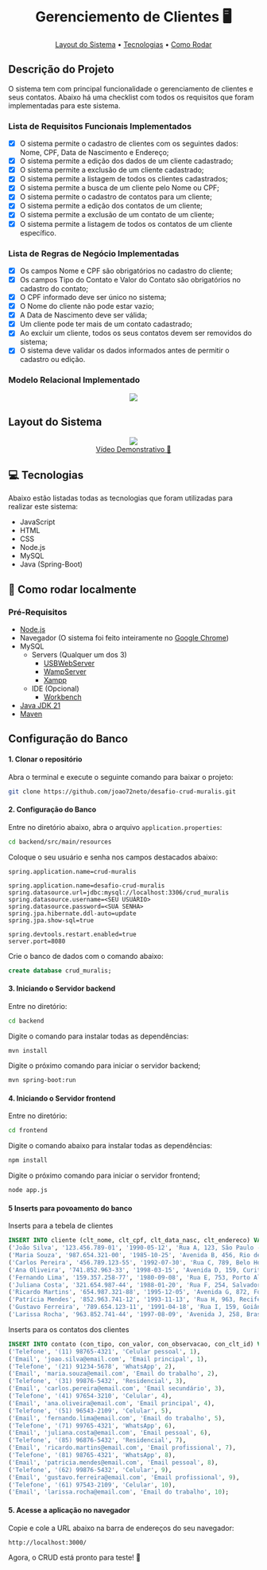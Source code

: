 
<h1 align="center" style="font-weight: bold;">Gerenciemento de Clientes 🖥️</h1>

<p align="center">
 <a href="#crud">Layout do Sistema</a> •
 <a href="#tech">Tecnologias</a> • 
 <a href="#started">Como Rodar</a> 
</p>

<h2>Descrição do Projeto</h2>

<p align="left">
  <p>O sistema tem com principal funcionalidade o gerenciamento de clientes e seus contatos. Abaixo há uma checklist com todos os requisitos que foram implementadas para este sistema.</p>

### Lista de Requisitos Funcionais Implementados

- [x] O sistema permite o cadastro de clientes com os seguintes dados: Nome, CPF, Data de Nascimento e Endereço;
- [x] O sistema permite a edição dos dados de um cliente cadastrado;
- [x] O sistema permite a exclusão de um cliente cadastrado;
- [x] O sistema permite a listagem de todos os clientes cadastrados;
- [x] O sistema permite a busca de um cliente pelo Nome ou CPF;
- [x] O sistema permite o cadastro de contatos para um cliente;
- [x] O sistema permite a edição dos contatos de um cliente;
- [x] O sistema permite a exclusão de um contato de um cliente;
- [x] O sistema permite a listagem de todos os contatos de um cliente específico.

### Lista de Regras de Negócio Implementadas

- [x] Os campos Nome e CPF são obrigatórios no cadastro do cliente;
- [x] Os campos Tipo do Contato e Valor do Contato são obrigatórios no cadastro do contato;
- [x] O CPF informado deve ser único no sistema;
- [x] O Nome do cliente não pode estar vazio;
- [x] A Data de Nascimento deve ser válida;
- [x] Um cliente pode ter mais de um contato cadastrado;
- [x] Ao excluir um cliente, todos os seus contatos devem ser removidos do sistema;
- [x] O sistema deve validar os dados informados antes de permitir o cadastro ou
edição.
 
### Modelo Relacional Implementado

<div align="center">
    <img src="https://github.com/user-attachments/assets/8196a88f-16b0-4e4d-9a2b-64c83bef33869">
</div>

<h2 id="crud">Layout do Sistema</h2>

<div align="center">
    <img src="https://github.com/user-attachments/assets/c6d6fa91-77ca-4fd5-ba9d-6a751276eda9">
</div>

<div align="center">
     <a href="https://drive.google.com/file/d/1bwYgKZsMOgWwFITYjejnehJn5CLuSIey/view?usp=sharing">Vídeo Demonstrativo 🎥</a>
</div>


<h2 id="tech">💻 Tecnologias</h2>

Abaixo estão listadas todas as tecnologias que foram utilizadas para realizar este sistema:

- JavaScript
- HTML
- CSS
- Node.js
- MySQL
- Java (Spring-Boot)

<h2 id="started">🚀 Como rodar localmente</h2>

<h3>Pré-Requisitos</h3>

- [Node.js](https://nodejs.org/pt)
- Navegador (O sistema foi feito inteiramente no [Google Chrome](https://www.google.pt/intl/pt-PT/chrome/?brand=FHFK&ds_kid=43700076570751463&gad_source=1&gclid=CjwKCAjwnPS-BhBxEiwAZjMF0qoMYAhnW_TjZMxq-DQQjfiJw79PMomQhhoNvzEn79KgchseT9NmbxoCSQ0QAvD_BwE&gclsrc=aw.ds))
- MySQL
  - Servers (Qualquer um dos 3)
    - [USBWebServer](https://usbwebserver.yura.mk.ua/)
    - [WampServer](https://www.wampserver.com/en/)
    - [Xampp](https://www.apachefriends.org/pt_br/index.html)
  - IDE (Opcional)
    - [Workbench](https://www.mysql.com/products/workbench/)
 - [Java JDK 21](https://www.oracle.com/br/java/technologies/downloads/)
 - [Maven](https://maven.apache.org/download.cgi)


## Configuração do Banco

#### 1. Clonar o repositório
Abra o terminal e execute o seguinte comando para baixar o projeto:

```bash
git clone https://github.com/joao72neto/desafio-crud-muralis.git
```

#### 2. Configuração do Banco
Entre no diretório abaixo, abra o arquivo ```application.properties```:
```bash
cd backend/src/main/resources
```
Coloque o seu usuário e senha nos campos destacados abaixo:

```properties
spring.application.name=crud-muralis

spring.application.name=desafio-crud-muralis
spring.datasource.url=jdbc:mysql://localhost:3306/crud_muralis
spring.datasource.username=<SEU USUÁRIO>
spring.datasource.password=<SUA SENHA>
spring.jpa.hibernate.ddl-auto=update
spring.jpa.show-sql=true

spring.devtools.restart.enabled=true
server.port=8080
```
Crie o banco de dados com o comando abaixo:

```sql
create database crud_muralis; 
```

#### 3. Iniciando o Servidor backend
Entre no diretório:

```bash
cd backend

```

Digite o comando para instalar todas as dependências:

```bash
mvn install
```

Digite o próximo comando para iniciar o servidor backend;

```bash
mvn spring-boot:run
```

#### 4. Iniciando o Servidor frontend

Entre no diretório:

```bash
cd frontend

```
Digite o comando abaixo para instalar todas as dependências:

```bash
npm install
```

Digite o próximo comando para iniciar o servidor frontend;

```bash
node app.js
```

#### 5 Inserts para povoamento do banco

Inserts para a tebela de clientes

```sql
INSERT INTO cliente (clt_nome, clt_cpf, clt_data_nasc, clt_endereco) VALUES
('João Silva', '123.456.789-01', '1990-05-12', 'Rua A, 123, São Paulo - SP'),
('Maria Souza', '987.654.321-00', '1985-10-25', 'Avenida B, 456, Rio de Janeiro - RJ'),
('Carlos Pereira', '456.789.123-55', '1992-07-30', 'Rua C, 789, Belo Horizonte - MG'),
('Ana Oliveira', '741.852.963-33', '1998-03-15', 'Avenida D, 159, Curitiba - PR'),
('Fernando Lima', '159.357.258-77', '1980-09-08', 'Rua E, 753, Porto Alegre - RS'),
('Juliana Costa', '321.654.987-44', '1988-01-20', 'Rua F, 254, Salvador - BA'),
('Ricardo Martins', '654.987.321-88', '1995-12-05', 'Avenida G, 872, Fortaleza - CE'),
('Patrícia Mendes', '852.963.741-12', '1993-11-13', 'Rua H, 963, Recife - PE'),
('Gustavo Ferreira', '789.654.123-11', '1991-04-18', 'Rua I, 159, Goiânia - GO'),
('Larissa Rocha', '963.852.741-44', '1997-08-09', 'Avenida J, 258, Brasília - DF');

```

Inserts para os contatos dos clientes

```sql
INSERT INTO contato (con_tipo, con_valor, con_observacao, con_clt_id) VALUES
('Telefone', '(11) 98765-4321', 'Celular pessoal', 1),
('Email', 'joao.silva@email.com', 'Email principal', 1),
('Telefone', '(21) 91234-5678', 'WhatsApp', 2),
('Email', 'maria.souza@email.com', 'Email do trabalho', 2),
('Telefone', '(31) 99876-5432', 'Residencial', 3),
('Email', 'carlos.pereira@email.com', 'Email secundário', 3),
('Telefone', '(41) 97654-3210', 'Celular', 4),
('Email', 'ana.oliveira@email.com', 'Email principal', 4),
('Telefone', '(51) 96543-2109', 'Celular', 5),
('Email', 'fernando.lima@email.com', 'Email do trabalho', 5),
('Telefone', '(71) 99765-4321', 'WhatsApp', 6),
('Email', 'juliana.costa@email.com', 'Email pessoal', 6),
('Telefone', '(85) 96876-5432', 'Residencial', 7),
('Email', 'ricardo.martins@email.com', 'Email profissional', 7),
('Telefone', '(81) 98765-4321', 'WhatsApp', 8),
('Email', 'patricia.mendes@email.com', 'Email pessoal', 8),
('Telefone', '(62) 99876-5432', 'Celular', 9),
('Email', 'gustavo.ferreira@email.com', 'Email profissional', 9),
('Telefone', '(61) 97543-2109', 'Celular', 10),
('Email', 'larissa.rocha@email.com', 'Email do trabalho', 10);
```

#### 5. Acesse a aplicação no navegador
Copie e cole a URL abaixo na barra de endereços do seu navegador:

```bash
http://localhost:3000/
```
Agora, o CRUD está pronto para teste! 🚀

